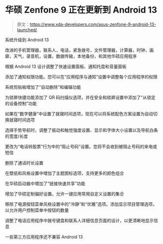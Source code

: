 # 华硕 Zenfone 9 正在更新到 Android 13

> 原文：<https://www.xda-developers.com/asus-zenfone-9-android-13-launched/>

系统升级到 Android 13

改进的手机管理器，联系人，电话，紧急拨号，文件管理器，计算器，时钟，画廊，天气，录音机，设置，数据传输，本地备份，和其他华硕应用程序

根据 Android 13 设计调整了快速设置面板、通知托盘和音量面板

添加了通知权限功能。您可以在“应用程序与通知”设置中调整每个应用程序的权限

系统剪贴板增加了“自动删除”和编辑功能

为锁屏快捷功能添加了 QR 码扫描仪选项，并在安全和锁屏设置中添加了“从锁定的设备控制”功能

如果在“数字健康”中设置了就寝时间选项，现在可以将系统配色方案设置为自动切换就寝时间选项

选择手势导航时，调整了振动和触觉强度设置、显示和字体大小设置以及导航白条的宽度/长度

更改为“电话转股票”行为中的“阻止号码”设置。您将不会收到被阻止号码的来电或短信

删除了通话时长设置

在壁纸和风格设置中增加了主题图标选项，支持更多的颜色组合

在华硕启动器中增加了“链接快速共享”功能

增加了华硕定制偏好设置。允许一键应用常用自定义设置的集合

移除了电源按钮菜单风格设置中的“冷静”和“优雅”选项。添加显示项目管理选项，以允许用户控制菜单中按钮的数量

调整了电话应用程序中拨号键盘和联系人详细信息页面的设计，以更清晰地显示信息

一些第三方应用程序还不兼容 Android 13